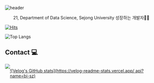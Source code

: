 ###

![header](https://capsule-render.vercel.app/api?type=waving&color=gradient&&height=300&section=header&text=Welcome%20to%20%20day024%20's%20GitHub🍀&fontSize=40&animation=twinkling)

 
<p align="center">
 21, Department of Data Science, Sejong University
 성장하는 개발자👩‍💻 
 
 [![Hits](https://hits.seeyoufarm.com/api/count/incr/badge.svg?url=https%3A%2F%2Fgithub.com%2Fday024%2Fhit-counter&count_bg=%23D8ACF0&title_bg=%23555555&icon=&icon_color=%23E7E7E7&title=hits&edge_flat=false)](https://hits.seeyoufarm.com)
 
 ![Top Langs](https://github-readme-stats.vercel.app/api/top-langs/?username=day024&layout=compact)
 
 ## Contact 💻  
 <div style="display:flex; flex-direction:row;">
    <a href="https://velog.io/@day024">
        <img src="https://img.shields.io/badge/
        Velog-20c997?style=for-the-badge&logo=Vimeo&logoColor=white"> 
    </a>
  
 [![Velog's GitHub stats](https://velog-readme-stats.vercel.app/
 api?name=bi-sz)](https://github.com/day024/velog-readme-stats)
</div><br>



</p>
